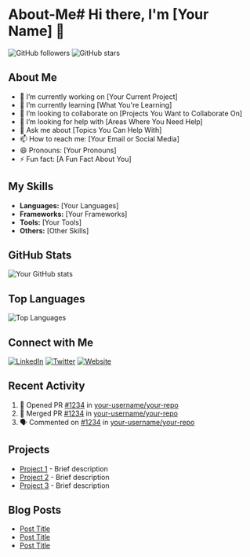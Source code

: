 # About-Me# Hi there, I'm [Your Name] 👋

![GitHub followers](https://img.shields.io/github/followers/your-username?style=social) ![GitHub stars](https://img.shields.io/github/stars/your-username?style=social)

## About Me

- 🔭 I’m currently working on [Your Current Project]
- 🌱 I’m currently learning [What You're Learning]
- 👯 I’m looking to collaborate on [Projects You Want to Collaborate On]
- 🤔 I’m looking for help with [Areas Where You Need Help]
- 💬 Ask me about [Topics You Can Help With]
- 📫 How to reach me: [Your Email or Social Media]
- 😄 Pronouns: [Your Pronouns]
- ⚡ Fun fact: [A Fun Fact About You]

## My Skills

- **Languages:** [Your Languages]
- **Frameworks:** [Your Frameworks]
- **Tools:** [Your Tools]
- **Others:** [Other Skills]

## GitHub Stats

![Your GitHub stats](https://github-readme-stats.vercel.app/api?username=your-username&show_icons=true&theme=radical)

## Top Languages

![Top Languages](https://github-readme-stats.vercel.app/api/top-langs/?username=your-username&layout=compact&theme=radical)

## Connect with Me

[![LinkedIn](https://img.shields.io/badge/-LinkedIn-blue?style=flat&logo=Linkedin&logoColor=white)](https://www.linkedin.com/in/your-linkedin/)
[![Twitter](https://img.shields.io/badge/-Twitter-blue?style=flat&logo=Twitter&logoColor=white)](https://twitter.com/your-twitter/)
[![Website](https://img.shields.io/badge/-Website-green?style=flat&logo=Google-Chrome&logoColor=white)](https://your-website.com/)

## Recent Activity

<!--START_SECTION:activity-->
1. 💪 Opened PR [#1234](https://github.com/your-username/your-repo/pull/1234) in [your-username/your-repo](https://github.com/your-username/your-repo)
2. 🎉 Merged PR [#1234](https://github.com/your-username/your-repo/pull/1234) in [your-username/your-repo](https://github.com/your-username/your-repo)
3. 🗣 Commented on [#1234](https://github.com/your-username/your-repo/issues/1234) in [your-username/your-repo](https://github.com/your-username/your-repo)
<!--END_SECTION:activity-->

## Projects

- [Project 1](https://github.com/your-username/project-1) - Brief description
- [Project 2](https://github.com/your-username/project-2) - Brief description
- [Project 3](https://github.com/your-username/project-3) - Brief description

## Blog Posts

<!-- BLOG-POST-LIST:START -->
- [Post Title](https://your-blog.com/post-title)
- [Post Title](https://your-blog.com/post-title)
- [Post Title](https://your-blog.com/post-title)
<!-- BLOG-POST-LIST:END -->

